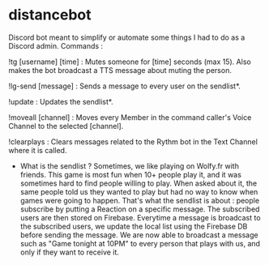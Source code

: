 # distancebot

Discord bot meant to simplify or automate some things I had to do as a Discord admin.
Commands :

!tg [username] [time] : Mutes someone for [time] seconds (max 15). Also makes the bot broadcast a TTS message about muting the person.

!lg-send [message] : Sends a message to every user on the sendlist*.

!update : Updates the sendlist*.

!moveall [channel] : Moves every Member in the command caller's Voice Channel to the selected [channel].

!clearplays : Clears messages related to the Rythm bot in the Text Channel where it is called.

* What is the sendlist ? 
Sometimes, we like playing on Wolfy.fr with friends. This game is most fun when 10+ people play it, and it was sometimes hard to find people willing to play. When asked about it, the same people told us they wanted to play but had no way to know when games were going to happen.
That's what the sendlist is about : people subscribe by putting a Reaction on a specific message. The subscribed users are then stored on Firebase.
Everytime a message is broadcast to the subscribed users, we update the local list using the Firebase DB before sending the message.
We are now able to broadcast a message such as "Game tonight at 10PM" to every person that plays with us, and only if they want to receive it.
